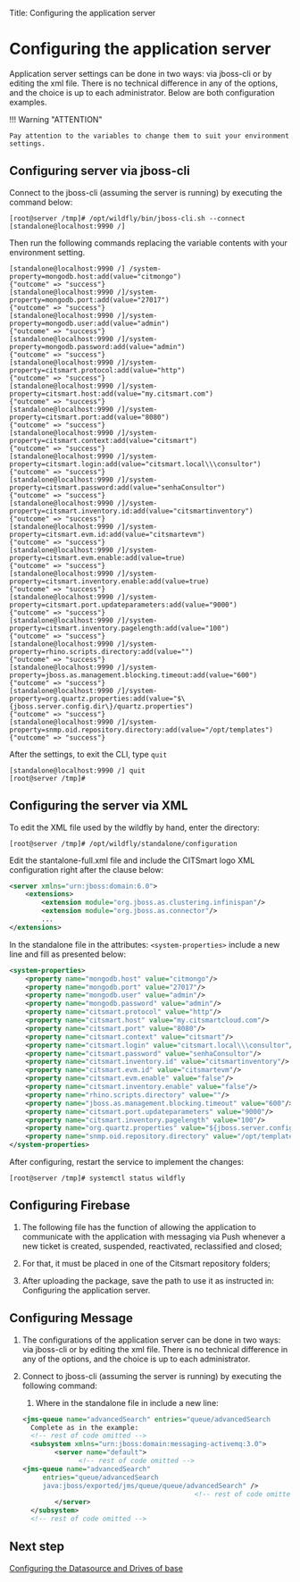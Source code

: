 Title: Configuring the application server

# Configuring the application server

Application server settings can be done in two ways: via jboss-cli or by editing the xml file. 
There is no technical difference in any of the options, and the choice is up to each 
administrator. Below are both configuration examples.

!!! Warning "ATTENTION"

    Pay attention to the variables to change them to suit your environment settings.

## Configuring server via jboss-cli

Connect to the jboss-cli (assuming the server is running) by executing the command below:

``` shell
[root@server /tmp]# /opt/wildfly/bin/jboss-cli.sh --connect
[standalone@localhost:9990 /]
```

Then run the following commands replacing the variable contents with your environment setting.

``` shell
[standalone@localhost:9990 /] /system-property=mongodb.host:add(value="citmongo")
{"outcome" => "success"}
[standalone@localhost:9990 /]/system-property=mongodb.port:add(value="27017")
{"outcome" => "success"}
[standalone@localhost:9990 /]/system-property=mongodb.user:add(value="admin")
{"outcome" => "success"}
[standalone@localhost:9990 /]/system-property=mongodb.password:add(value="admin")
{"outcome" => "success"}
[standalone@localhost:9990 /]/system-property=citsmart.protocol:add(value="http")
{"outcome" => "success"}
[standalone@localhost:9990 /]/system-property=citsmart.host:add(value="my.citsmart.com")
{"outcome" => "success"}
[standalone@localhost:9990 /]/system-property=citsmart.port:add(value="8080")
{"outcome" => "success"}
[standalone@localhost:9990 /]/system-property=citsmart.context:add(value="citsmart")
{"outcome" => "success"}
[standalone@localhost:9990 /]/system-property=citsmart.login:add(value="citsmart.local\\\consultor")
{"outcome" => "success"}
[standalone@localhost:9990 /]/system-property=citsmart.password:add(value="senhaConsultor")
{"outcome" => "success"}
[standalone@localhost:9990 /]/system-property=citsmart.inventory.id:add(value="citsmartinventory")
{"outcome" => "success"}
[standalone@localhost:9990 /]/system-property=citsmart.evm.id:add(value="citsmartevm")
{"outcome" => "success"}
[standalone@localhost:9990 /]/system-property=citsmart.evm.enable:add(value=true)
{"outcome" => "success"}
[standalone@localhost:9990 /]/system-property=citsmart.inventory.enable:add(value=true)
{"outcome" => "success"}
[standalone@localhost:9990 /]/system-property=citsmart.port.updateparameters:add(value="9000")
{"outcome" => "success"}
[standalone@localhost:9990 /]/system-property=citsmart.inventory.pagelength:add(value="100")
{"outcome" => "success"}
[standalone@localhost:9990 /]/system-property=rhino.scripts.directory:add(value="")
{"outcome" => "success"}
[standalone@localhost:9990 /]/system-property=jboss.as.management.blocking.timeout:add(value="600")
{"outcome" => "success"}
[standalone@localhost:9990 /]/system-property=org.quartz.properties:add(value="$\{jboss.server.config.dir\}/quartz.properties")
{"outcome" => "success"}
[standalone@localhost:9990 /]/system-property=snmp.oid.repository.directory:add(value="/opt/templates")
{"outcome" => "success"}
```

After the settings, to exit the CLI, type `quit`

``` shell
[standalone@localhost:9990 /] quit
[root@server /tmp]#
```
## Configuring the server via XML

To edit the XML file used by the wildfly by hand, enter the directory:

``` shell
[root@server /tmp]# /opt/wildfly/standalone/configuration
```
Edit the stantalone-full.xml file and include the CITSmart logo XML configuration right after 
the clause below:

``` xml
<server xmlns="urn:jboss:domain:6.0">
    <extensions>
        <extension module="org.jboss.as.clustering.infinispan"/>
        <extension module="org.jboss.as.connector"/>
		...
</extensions>
```

 In the standalone file in the attributes: `<system-properties>` include a new line and fill as presented below:

 ``` xml
 <system-properties>
     <property name="mongodb.host" value="citmongo"/>
     <property name="mongodb.port" value="27017"/>
     <property name="mongodb.user" value="admin"/>
     <property name="mongodb.password" value="admin"/>
     <property name="citsmart.protocol" value="http"/>
     <property name="citsmart.host" value="my.citsmartcloud.com"/>
     <property name="citsmart.port" value="8080"/>
     <property name="citsmart.context" value="citsmart"/>
     <property name="citsmart.login" value="citsmart.local\\\consultor"/>
     <property name="citsmart.password" value="senhaConsultor"/>
     <property name="citsmart.inventory.id" value="citsmartinventory"/>
     <property name="citsmart.evm.id" value="citsmartevm"/>
     <property name="citsmart.evm.enable" value="false"/>
     <property name="citsmart.inventory.enable" value="false"/>
     <property name="rhino.scripts.directory" value=""/>
     <property name="jboss.as.management.blocking.timeout" value="600"/>
     <property name="citsmart.port.updateparameters" value="9000"/>
     <property name="citsmart.inventory.pagelength" value="100"/>
     <property name="org.quartz.properties" value="${jboss.server.config.dir}/quartz.properties"/>
     <property name="snmp.oid.repository.directory" value="/opt/templates"/>
 </system-properties>
 ```

 After configuring, restart the service to implement the changes:

 ``` shell
 [root@server /tmp]# systemctl status wildfly
 ```
 
## Configuring Firebase

1. The following file has the function of allowing the application to communicate with the application with messaging via Push whenever a new ticket is created, suspended, reactivated, reclassified and closed;  

2. For that, it must be placed in one of the Citsmart repository folders;  

3. After uploading the package, save the path to use it as instructed in: Configuring the application server.

## Configuring Message

1. The configurations of the application server can be done in two ways: via jboss-cli or by editing the xml file. There is no technical difference in any of the options, and the choice is up to each administrator.

2. Connect to jboss-cli (assuming the server is running) by executing the following command:

	1. Where in the standalone file in <jms-queue> include a new line:

	``` xml
	<jms-queue name="advancedSearch" entries="queue/advancedSearch 	    java:jboss/exported/jms/queue/queue/advancedSearch"/>
      Complete as in the example:
      <!-- rest of code omitted -->
      <subsystem xmlns="urn:jboss:domain:messaging-activemq:3.0">
            <server name="default">
                  <!-- rest of code omitted -->
    <jms-queue name="advancedSearch"   
         entries="queue/advancedSearch   
         java:jboss/exported/jms/queue/queue/advancedSearch" />
                                               <!-- rest of code omitted -->
            </server>
      </subsystem>
      <!-- rest of code omitted -->
      ```

## Next step

[Configuring the Datasource and Drives of base][1]

[1]:/en-us/citsmart-platform-9/get-started/installation-and-upgrade/perform-installation/conf-datasource-and-db.html
